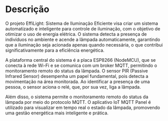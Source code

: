 # Descrição
O  projeto EffiLight: Sistema de Iluminação Eficiente visa criar um sistema automatizado e inteligente para controle de iluminação, com o objetivo de otimizar o uso de energia elétrica. O sistema detecta a presença de indivíduos no ambiente e acende a lâmpada automaticamente, garantindo que a iluminação seja acionada apenas quando necessária, o que contribui significativamente para a eficiência energética.

A plataforma central do sistema é a placa ESP8266 (NodeMCU), que se conecta à rede Wi-Fi e se comunica com um broker MQTT, permitindo o monitoramento remoto do status da lâmpada. O sensor PIR (Passive Infrared Sensor) desempenha um papel fundamental, pois detecta a movimentação na área monitorada. Ao identificar a presença de uma pessoa, o sensor aciona o relé, que, por sua vez, liga a lâmpada.

Além disso, o sistema permite o monitoramento remoto do status da lâmpada por meio do protocolo MQTT. O aplicativo IoT MQTT Panel é utilizado para visualizar em tempo real o estado da lâmpada, promovendo uma gestão energética mais inteligente e prática.
